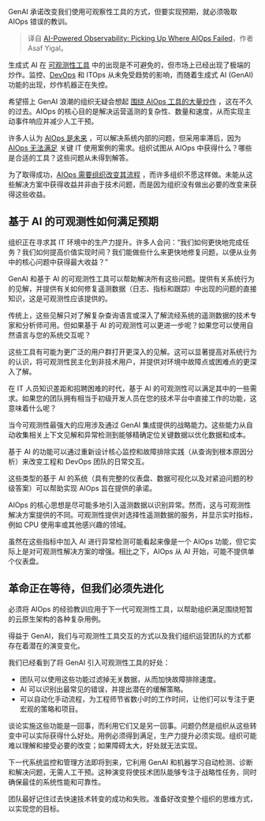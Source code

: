 
<!--
title: AI驱动的可观测性：从AIOps的失败中汲取教训
cover: https://cdn.thenewstack.io/media/2024/09/eab960a7-ai-powered-observability.jpg
-->

GenAI 承诺改变我们使用可观察性工具的方式，但要实现预期，就必须吸取 AIOps 错误的教训。

> 译自 [AI-Powered Observability: Picking Up Where AIOps Failed](https://thenewstack.io/ai-powered-observability-picking-up-where-aiops-failed/)，作者 Asaf Yigal。

生成式 AI 在 [可观测性工具](https://thenewstack.io/observability/) 中的出现是不可避免的，但市场上已经出现了极端的炒作。监控、[DevOps](https://roadmap.sh/devops) 和 ITOps 从未免受趋势的影响，而随着生成式 AI (GenAI) 功能的出现，炒作机器正在失控。

希望搭上 GenAI 浪潮的组织无疑会想起 [围绕 AIOps 工具的大量炒作](https://insights.compucom.com/insights/aiops-going-beyond-the-buzzword) ，这在不久的过去。AIOps 的核心目的是解决运营遥测的复杂性、数量和速度，从而实现主动事件响应并减少人工干预。

许多人认为 [AIOps 是未来](https://thenewstack.io/what-is-aiops-and-why-you-should-care/) ，可以解决系统内部的问题，但采用率滞后，因为 [AIOps 无法满足](https://thenewstack.io/sres-wish-automation-solved-all-their-problems/) 关键 IT 使用案例的需求。组织试图从 AIOps 中获得什么？哪些是合适的工具？这些问题从未得到解答。

为了取得成功，[AIOps 需要组织改变其流程](https://www.gartner.com/peer-community/oneminuteinsights/aiops-hype-practical-i-o-solution-yn5) ，而许多组织不愿这样做。未能从这些解决方案中获得收益并非由于技术问题，而是因为组织没有做出必要的改变来获得这些收益。

## 基于 AI 的可观测性如何满足预期

组织正在寻求其 IT 环境中的生产力提升。许多人会问：“我们如何更快地完成任务？我们如何提高价值实现时间？我们能做些什么来更快地修复问题，以便从业务中的核心问题中获得最大收益？”

GenAI 和基于 AI 的可观测性工具可以帮助解决所有这些问题。提供有关系统行为的见解，并提供有关如何修复遥测数据（日志、指标和跟踪）中出现的问题的直接知识，这是可观测性应该提供的。

传统上，这些见解只对了解复杂查询语言或深入了解流经系统的遥测数据的技术专家和分析师可用。但如果基于 AI 的可观测性可以更进一步呢？如果您可以使用自然语言与您的系统交互呢？

这些工具有可能为更广泛的用户群打开更深入的见解。这可以显著提高对系统行为的认识，将可观测性民主化到非技术用户，并提供对环境中故障点或困难点的更深入了解。

在 IT 人员知识差距和招聘困难的时代，基于 AI 的可观测性可以满足其中的一些需求。如果您的团队拥有相当于初级开发人员在您的技术平台中直接工作的功能，这意味着什么呢？

当今可观测性最强大的应用涉及通过 GenAI 集成提供的战略能力。这些能力从自动收集相关上下文见解和异常检测到能够精确定位关键数据以优化数据和成本。

基于 AI 的功能可以通过重新设计核心监控和故障排除实践（从查询到根本原因分析）来改变工程和 DevOps 团队的日常交互。

这些类型的基于 AI 的系统（具有完整的仪表盘、数据可视化以及对紧迫问题的秒级答案）可以帮助实现 AIOps 旨在提供的承诺。

AIOps 的核心思想是尽可能多地引入遥测数据以识别异常。然而，这与可观测性解决方案提供的不同。可观测性提供对选择性遥测数据的服务，并显示实时指标，例如 CPU 使用率或其他感兴趣的领域。

虽然在这些指标中加入 AI 进行异常检测可能看起来像是一个 AIOps 功能，但它实际上是对可观测性解决方案的增强。相比之下，AIOps 从 AI 开始，可能不提供单个仪表盘。

## 革命正在等待，但我们必须先进化

必须将 AIOps 的经验教训应用于下一代可观测性工具，以帮助组织满足围绕短暂的云原生架构的各种复杂用例。

得益于 GenAI，我们与可观测性工具交互的方式以及我们组织运营团队的方式都存在着潜在的演变变化。

我们已经看到了将 GenAI 引入可观测性工具的好处：

- 团队可以使用这些功能过滤掉无关数据，从而加快故障排除速度。
- AI 可以识别出最常见的错误，并提出潜在的缓解策略。
- 可以自动化手动流程，为工程师节省数小时的工作时间，让他们可以专注于更宏观的策略和项目。

谈论实施这些功能是一回事，而利用它们又是另一回事。问题仍然是组织从这些转变中可以实际获得什么好处。用例必须得到满足，生产力提升必须实现。组织可能难以理解和接受必要的改变；如果障碍太大，好处就无法实现。

下一代系统监控和管理方法即将到来，它利用 GenAI 和机器学习自动检测、诊断和解决问题，无需人工干预。这种演变将使技术团队能够专注于战略性任务，同时确保最佳的系统性能和可靠性。

团队最好记住过去快速技术转变的成功和失败。准备好改变整个组织的思维方式，以实现您的目标。
